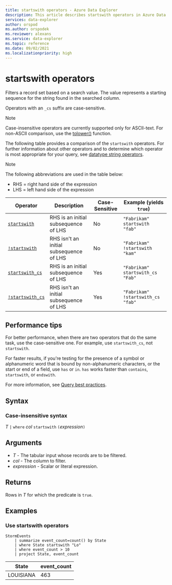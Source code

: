 ```yaml
---
title: startswith operators - Azure Data Explorer
description: This article describes startswith operators in Azure Data Explorer.
services: data-explorer
author: orspod
ms.author: orspodek
ms.reviewer: alexans
ms.service: data-explorer
ms.topic: reference
ms.date: 09/02/2021
ms.localizationpriority: high
---
```

# startswith operators

Filters a record set based on a search value. The value represents a starting sequence for the string found in the searched column.

Operators with an `_cs` suffix are case-sensitive.

> [!NOTE]
> Case-insensitive operators are currently supported only for ASCII-text. For non-ASCII comparison, use the [tolower()](tolowerfunction.md) function.

The following table provides a comparison of the `startswith` operators. For further information about other operators and to determine which operator is most appropriate for your query, see [datatype string operators](datatypes-string-operators.md).

> [!NOTE]
> The following abbreviations are used in the table below:
>
> * RHS = right hand side of the expression
> * LHS = left hand side of the expression

|Operator   |Description   |Case-Sensitive  |Example (yields `true`)  |
|-----------|--------------|----------------|-------------------------|
|[`startswith`](containsoperator.md) |RHS is an initial subsequence of LHS |No |`"Fabrikam" startswith "fab"`|
|[`!startswith`](containsoperator.md) |RHS isn't an initial subsequence of LHS |No |`"Fabrikam" !startswith "kam"`|
|[`startswith_cs`](containsoperator.md)  |RHS is an initial subsequence of LHS |Yes |`"Fabrikam" startswith_cs "Fab"`|
|[`!startswith_cs`](containsoperator.md) |RHS isn't an initial subsequence of LHS |Yes |`"Fabrikam" !startswith_cs "fab"`|


## Performance tips

For better performance, when there are two operators that do the same task, use the case-sensitive one.
For example, use `startswith_cs`, not `startswith`.

For faster results, if you're testing for the presence of a symbol or alphanumeric word that is bound by non-alphanumeric characters, or the start or end of a field, use `has` or `in`. 
`has` works faster than `contains`, `startswith`, or `endswith`.

For more information, see [Query best practices](best-practices.md).


## Syntax

### Case-insensitive syntax

*T* `|` `where` *col* `startswith` `(`*expression*`)`

## Arguments

* *T* - The tabular input whose records are to be filtered.
* *col* - The column to filter.
* *expression* - Scalar or literal expression.

## Returns

Rows in *T* for which the predicate is `true`.

## Examples  

### Use startswith operators

<!-- csl: https://help.kusto.windows.net/Samples -->
```kusto
StormEvents
    | summarize event_count=count() by State
    | where State startswith "Lo"
    | where event_count > 10
    | project State, event_count
```

|State|event_count|
|-----|-----------|
|LOUISIANA|463|  